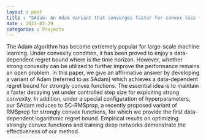 ```yaml
---
layout : post
title : "SAdam: An Adam variant that converges faster for convex loss functions"
date : 2021-03-29
categories : Projects
---
```


The Adam algorithm has become extremely popular for large-scale machine learning. Under convexity condition, it has been proved to enjoy a data-dependent  regret bound where  is the time horizon. However, whether strong convexity can be utilized to further improve the performance remains an open problem. In this paper, we give an affirmative answer by developing a variant of Adam (referred to as SAdam) which achieves a data-dependent  regret bound for strongly convex functions. The essential idea is to maintain a faster decaying yet under controlled step size for exploiting strong convexity. In addition, under a special configuration of hyperparameters, our SAdam reduces to SC-RMSprop, a recently proposed variant of RMSprop for strongly convex functions, for which we provide the first data-dependent logarithmic regret bound. Empirical results on optimizing strongly convex functions and training deep networks demonstrate the effectiveness of our method.
